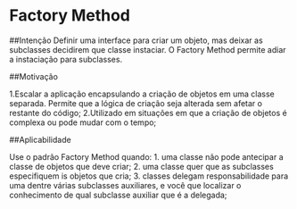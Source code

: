 # Factory Method

 ##Intenção
Definir uma interface para criar um objeto, mas deixar as subclasses decidirem que classe instaciar. O Factory Method permite adiar a instaciação para subclasses.

 ##Motivação

1.Escalar a aplicação encapsulando a criação de objetos em uma classe separada. Permite que a lógica de criação seja alterada sem afetar o restante do código;
2.Utilizado em situações em que a criação de objetos é complexa ou pode mudar com o tempo;

 ##Aplicabilidade

Use o padrão Factory Method quando:
    1.  uma classe não pode antecipar a classe de objetos que deve criar;
    2.  uma classe quer que as subclasses especifiquem is objetos que cria;
    3.  classes delegam responsabilidade para uma dentre várias subclasses auxiliares, e você que localizar o conhecimento de qual subclasse auxiliar que é a delegada;
